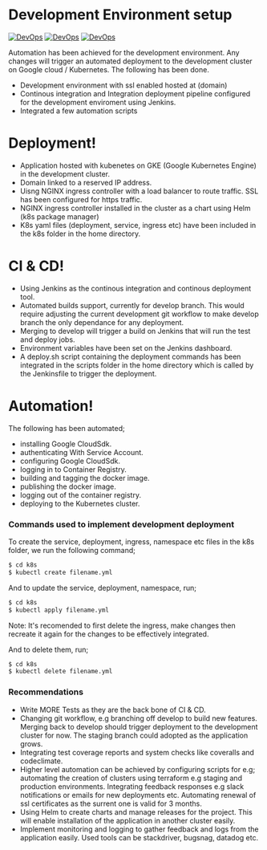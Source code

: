# Development Environment setup

[![DevOps](https://img.shields.io/badge/%20DevOps-Automation-yellow.svg)]()  [![DevOps](https://img.shields.io/badge/%20GCP-Kubernetes/GKE-blue.svg)]()  [![DevOps](https://img.shields.io/badge/%20CI&CD-Jenkins-green.svg)]()

Automation has been achieved for the development environment. Any changes will trigger an automated deployment to the development cluster on Google cloud / Kubernetes. The following has been done.

  - Development environment with ssl enabled hosted at (domain) 
  - Continous integration and Integration deployment pipeline configured for the development enviroment using Jenkins. 
  - Integrated a few automation scripts
  
  # Deployment!

  - Application hosted with kubenetes on GKE (Google Kubernetes Engine) in the development cluster.
  - Domain linked to a reserved IP address. 
  - Uisng NGINX ingress controller with a load balancer to route traffic. SSL has been configured for https traffic.
  - NGINX ingress controller installed in the cluster as a chart using Helm (k8s package manager)
  - K8s yaml files (deployment, service, ingress etc) have been included in the k8s folder in the home directory. 
 
 # CI & CD!

  - Using Jenkins as the continous integration and continous deployment tool.
  - Automated builds support, currently for develop branch. This would require adjusting the current development git workflow to make develop branch the only dependance for any deployment.
  - Merging to develop will trigger a build on Jenkins that will run the test and deploy jobs.
  - Environment variables have been set on the Jenkins dashboard.
  - A deploy.sh script containing the deployment commands has been integrated in the scripts folder in the home directory which is called by the Jenkinsfile to trigger the deployment.

# Automation!
The following has been automated;
  - installing Google CloudSdk.
  - authenticating With Service Account.
  - configuring Google CloudSdk.
  - logging in to Container Registry.
  - building and tagging the docker image.
  - publishing the docker image.
  - logging out of the container registry.
  - deploying to the Kubernetes cluster.
  
  ### Commands used to implement development deployment

To create the service, deployment, ingress, namespace etc files in the k8s folder, we run the following command;

```sh
$ cd k8s
$ kubectl create filename.yml
```

And to update the service, deployment, namespace, run;

```sh
$ cd k8s
$ kubectl apply filename.yml
```

Note: It's recomended to first delete the ingress, make changes then recreate it again for the changes to be effectively integrated.

And to delete them, run;

```sh
$ cd k8s
$ kubectl delete filename.yml
```

### Recommendations 

 - Write MORE Tests as they are the back bone of CI & CD.
 - Changing git workflow, e.g branching off develop to build new features. Merging back to develop should trigger deployment to the development cluster for now. The staging branch could adopted as the application grows.
 - Integrating test coverage reports and system checks like coveralls and codeclimate. 
 - Higher level automation can be achieved by configuring scripts for e.g;
 automating the creation of clusters using terraform e.g staging and production environments.
Integrating feedback responses e.g slack notifications or emails for new deployments etc.
Automating renewal of ssl certificates as the surrent one is valid for 3 months.
 - Using Helm to create charts and manage releases for the project. This will enable installation of the application in another cluster easily.
 - Implement monitoring and logging to gather feedback and logs from the application easily. Used tools can be stackdriver, bugsnag, datadog etc.
